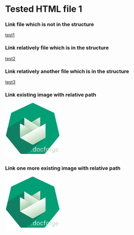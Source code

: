 <h1>Tested HTML file 1</h1>

<h3>Link file which is not in the structure</h3>
<a href="https://github.com/gardener/gardener/blob/v1.30.0/README.md">test1</a>

<h3>Link relatively file which is in the structure</h3>
<a href="testedDir/testedHTMLFile3.md">test2</a>

<h3>Link relatively another file which is in the structure</h3>
<a href="testedDir/innerDir/testedHTMLFile5.md">test3</a>

<h3>Link existing image with relative path</h3>
<img title="test4" src="../images/gardener-docforge-logo.png">

<h3>Link one more existing image with relative path</h3>
<img title="test5" src="./../images/gardener-docforge-logo.png">
